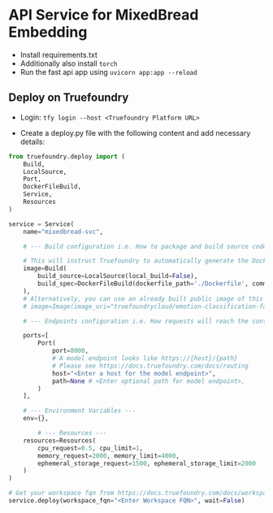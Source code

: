 # API Service for MixedBread Embedding

-   Install requirements.txt
-   Additionally also install `torch`
-   Run the fast api app using `uvicorn app:app --reload`

## Deploy on Truefoundry

-   Login:
    `tfy login --host <Truefoundry Platform URL>`

-   Create a deploy.py file with the following content and add necessary details:

```python
from truefoundry.deploy import (
    Build,
    LocalSource,
    Port,
    DockerFileBuild,
    Service,
    Resources
)

service = Service(
    name="mixedbread-svc",

    # --- Build configuration i.e. How to package and build source code ---

    # This will instruct Truefoundry to automatically generate the Dockerfile and build it
    image=Build(
        build_source=LocalSource(local_build=False),
        build_spec=DockerFileBuild(dockerfile_path='./Dockerfile', command="uvicorn app:app --host 0.0.0.0 --port 8000")
    ),
    # Alternatively, you can use an already built public image of this codebase like follows:
    # image=Image(image_uri="truefoundrycloud/emotion-classification-fastapi:0.0.1")

    # --- Endpoints configuration i.e. How requests will reach the container ---

    ports=[
        Port(
            port=8000,
            # A model endpoint looks like https://{host}/{path}
            # Please see https://docs.truefoundry.com/docs/routing
            host="<Enter a host for the model endpoint>",
            path=None # <Enter optional path for model endpoint>,
        )
    ],

    # --- Environment Variables ---
    env={},

        # --- Resources ---
    resources=Resources(
        cpu_request=0.5, cpu_limit=1,
        memory_request=2000, memory_limit=4000,
        ephemeral_storage_request=1500, ephemeral_storage_limit=2000
    )
)

# Get your workspace fqn from https://docs.truefoundry.com/docs/workspace#copy-workspace-fqn-fully-qualified-name
service.deploy(workspace_fqn="<Enter Workspace FQN>", wait=False)
```
